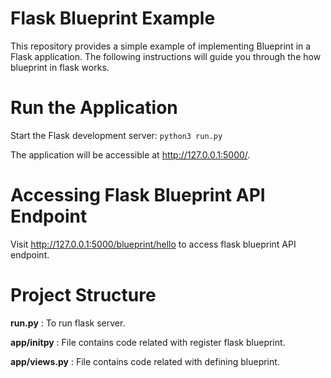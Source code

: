 # Flask Blueprint Example

This repository provides a simple example of implementing Blueprint in a Flask application. The following instructions will guide you through the how blueprint in flask works.

# Run the Application

Start the Flask development server:
`python3 run.py`

The application will be accessible at http://127.0.0.1:5000/.

# Accessing Flask Blueprint API Endpoint

Visit http://127.0.0.1:5000/blueprint/hello to access flask blueprint API endpoint.

# Project Structure

**run.py** : To run flask server.

**app/**init**py** : File contains code related with register flask blueprint.

**app/views.py** : File contains code related with defining blueprint.
